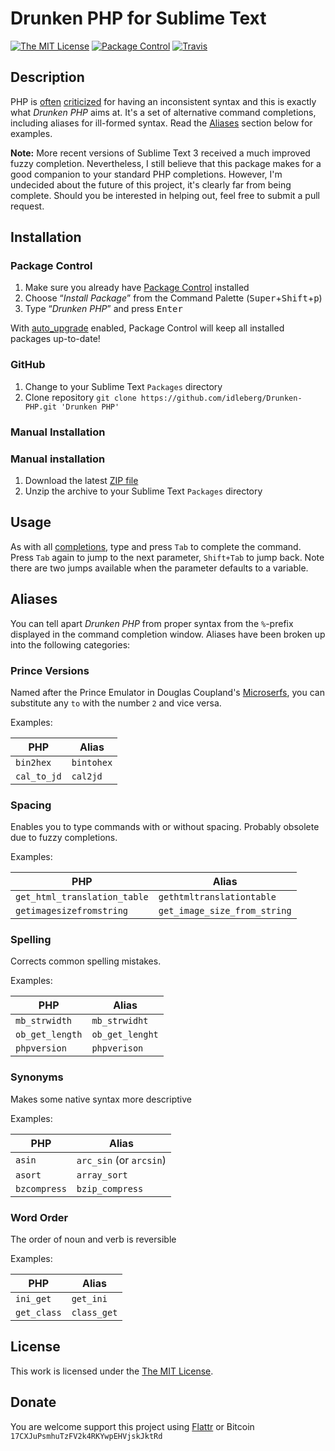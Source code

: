 # Drunken PHP for Sublime Text

[![The MIT License](https://img.shields.io/badge/license-MIT-orange.svg?style=flat-square)](http://opensource.org/licenses/MIT)
[![Package Control](https://packagecontrol.herokuapp.com/downloads/Drunken%20PHP.svg?style=flat-square)](https://packagecontrol.io/packages/Drunken%20PHP)
[![Travis](https://img.shields.io/travis/idleberg/Drunken-PHP.svg?style=flat-square)](https://travis-ci.org/idleberg/Drunken-PHP)

## Description

PHP is [often](http://me.veekun.com/blog/2012/04/09/php-a-fractal-of-bad-design/) [criticized](http://tnx.nl/php.html) for having an inconsistent syntax and this is exactly what *Drunken PHP* aims at. It's a set of alternative command completions, including aliases for ill-formed syntax. Read the [Aliases](#aliases) section below for examples.

**Note:** More recent versions of Sublime Text 3 received a much improved fuzzy completion. Nevertheless, I still believe that this package makes for a good companion to your standard PHP completions. However, I'm undecided about the future of this project, it's clearly far from being complete. Should you be interested in helping out, feel free to submit a pull request.

## Installation

### Package Control

1. Make sure you already have [Package Control](https://sublime.wbond.net/installation) installed
2. Choose “*Install Package*” from the Command Palette (<kbd>Super</kbd>+<kbd>Shift</kbd>+<kbd>p</kbd>)
3. Type “*Drunken PHP*” and press <kbd>Enter</kbd>

With [auto_upgrade](http://wbond.net/sublime_packages/package_control/settings/) enabled, Package Control will keep all installed packages up-to-date!

### GitHub

1. Change to your Sublime Text `Packages` directory
2. Clone repository `git clone https://github.com/idleberg/Drunken-PHP.git 'Drunken PHP'`

### Manual Installation ###

### Manual installation

1. Download the latest [ZIP file](https://github.com/idleberg/Drunken-PHP/archive/master.zip)
2. Unzip the archive to your Sublime Text `Packages` directory

## Usage

As with all [completions](https://sublime-text-unofficial-documentation.readthedocs.org/en/latest/extensibility/completions.html), type and press `Tab` to complete the command. Press `Tab` again to jump to the next parameter, `Shift+Tab` to jump back. Note there are two jumps available when the parameter defaults to a variable.

## Aliases

You can tell apart *Drunken PHP* from proper syntax from the `%`-prefix displayed in the command completion window. Aliases have been broken up into the following categories:

### Prince Versions

Named after the Prince Emulator in Douglas Coupland's [Microserfs](http://www.wired.com/wired/archive/2.01/microserfs.html), you can substitute any `to` with the number `2` and vice versa.

Examples:

PHP         | Alias
------------|-----------
`bin2hex`   | `bintohex`
`cal_to_jd` | `cal2jd`

### Spacing

Enables you to type commands with or without spacing. Probably obsolete due to fuzzy completions.

Examples:

PHP                          | Alias
-----------------------------|-----------------------------
`get_html_translation_table` | `gethtmltranslationtable`
`getimagesizefromstring`     | `get_image_size_from_string`

### Spelling

Corrects common spelling mistakes.

Examples:

PHP             | Alias
----------------|-----------------------------
`mb_strwidth`   | `mb_strwidht`
`ob_get_length` | `ob_get_lenght`
`phpversion`    | `phpverison`

### Synonyms

Makes some native syntax more descriptive

Examples:

PHP          | Alias
-------------|------------------------
`asin`       | `arc_sin` (or `arcsin`)
`asort`      | `array_sort`
`bzcompress` | `bzip_compress`

### Word Order

The order of noun and verb is reversible

Examples:

PHP           | Alias
--------------|-----------
`ini_get`     | `get_ini`
`get_class`   | `class_get`

## License

This work is licensed under the [The MIT License](LICENSE).

## Donate

You are welcome support this project using [Flattr](https://flattr.com/submit/auto?user_id=idleberg&url=https://github.com/idleberg/Drunken-PHP) or Bitcoin `17CXJuPsmhuTzFV2k4RKYwpEHVjskJktRd`
